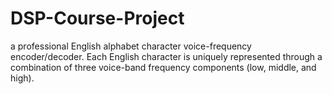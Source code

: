 # DSP-Course-Project
a professional English alphabet character voice-frequency encoder/decoder. Each English character is uniquely represented through a combination of three voice-band frequency components (low, middle, and high).
